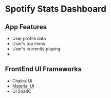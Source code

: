 # Spotify Stats Dashboard

## App Features 

- User profile data
- User's top items 
- User's currently playing 
- 

## FrontEnd UI Frameworks 


- Chakra UI 
- [Material UI]()
- UI ShadC